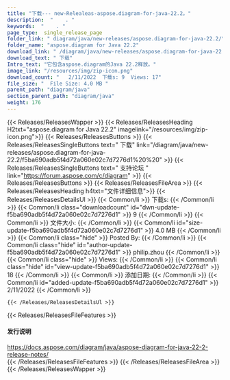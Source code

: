 ```yaml
---
title: "下载--- new-Relealeas-aspose.diagram-for-java-22.2。" 
description:  "    . " 
keywords:  "    . " 
page_type:  single_release_page
folder_link: " diagram/java/new-releases/aspose.diagram-for-java-22.2/"
folder_name: "aspose.diagram for Java 22.2"
download_link: " /diagram/java/new-releases/aspose.diagram-for-java-22.2/f5ba690adb5f4d72a060e02c7d7276d1"
download_text: " 下载"
Intro_text: "它包含aspose.diagram的Java 22.2释放。"
image_link: "/resources/img/zip-icon.png"
download_count: "   2/11/2022  下载s: 9  Views: 17"
file_size: "  File Size: 4.0 MB "
parent_path: "diagram/java"
section_parent_path: "diagram/java"
weight: 176
---
```


{{< Releases/ReleasesWapper >}}
  {{< Releases/ReleasesHeading H2txt="aspose.diagram for Java 22.2" imagelink="/resources/img/zip-icon.png">}}
  {{< Releases/ReleasesButtons >}}
    {{< Releases/ReleasesSingleButtons text=" 下载" link="/diagram/java/new-releases/aspose.diagram-for-java-22.2/f5ba690adb5f4d72a060e02c7d7276d1%20%20" >}}
    {{< Releases/ReleasesSingleButtons text=" 支持论坛 " link="https://forum.aspose.com/c/diagram" >}}
  {{< Releases/ReleasesButtons >}}
  {{< Releases/ReleasesFileArea >}}
    {{< Releases/ReleasesHeading h4txt="文件详细信息">}}
    {{< Releases/ReleasesDetailsUl >}}
            {{< Common/li  >}} 下载s: {{< /Common/li >}} 
      {{< Common/li class="downloadcount" id="dwn-update-f5ba690adb5f4d72a060e02c7d7276d1" >}} 9 {{< /Common/li >}} 
      {{< Common/li  >}} 文件大小: {{< /Common/li >}} 
      {{< Common/li id="size-update-f5ba690adb5f4d72a060e02c7d7276d1" >}} 4.0 MB {{< /Common/li >}} 
      {{< Common/li  class="hide" >}} Posted By: {{< /Common/li >}} 
      {{< Common/li class="hide" id="author-update-f5ba690adb5f4d72a060e02c7d7276d1" >}} philip.zhou {{< /Common/li >}} 
      {{< Common/li class="hide"  >}} Views: {{< /Common/li >}} 
      {{< Common/li class="hide" id="view-update-f5ba690adb5f4d72a060e02c7d7276d1" >}} 18 {{< /Common/li >}} 
      {{< Common/li  >}} 添加日期: {{< /Common/li >}} 
      {{< Common/li id="added-update-f5ba690adb5f4d72a060e02c7d7276d1" >}} 2/11/2022 {{< /Common/li >}} 

    {{< /Releases/ReleasesDetailsUl >}}

  {{< Releases/ReleasesFileFeatures >}}
      <h4>发行说明</h4><div><a href="https://docs.aspose.com/diagram/java/aspose-diagram-for-java-22-2-release-notes/">https://docs.aspose.com/diagram/java/aspose-diagram-for-java-22-2-release-notes/</a></div>
  {{< /Releases/ReleasesFileFeatures >}}
 {{< /Releases/ReleasesFileArea >}}
{{< /Releases/ReleasesWapper >}}


